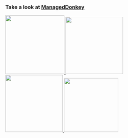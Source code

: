 ### Take a look at [ManagedDonkey](https://github.com/twist84/ManagedDonkey)
<!-- ### Go check out [Blam Creation Suite](https://github.com/ChimpsAtSea/Blam-Creation-Suite#blam-creation-suite) -->

<a href="https://wakatime.com/@Twister">
  <img height="185em" src="https://github-readme-stats.vercel.app/api/wakatime?username=Twister&theme=dark&hide_title=true" />
</a>

<a href="https://github.com/twist84">
  <img height="180em" src="https://github-readme-stats.vercel.app/api?username=twist84&theme=dark&include_all_commits=true&show_icons=true" />
  <img height="180em" src="https://github-readme-stats.vercel.app/api/top-langs/?username=twist84&theme=dark&layout=compact" />
  <img height="170em" src="https://github-readme-streak-stats.herokuapp.com/?user=twist84&theme=dark&hide_border=false" />
</a>
